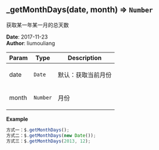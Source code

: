## \_getMonthDays(date, month) ⇒ <code>Number</code>
<p>获取某一年某一月的总天数</p>

**Date**: 2017-11-23  
**Author**: liumouliang  

| Param | Type | Description |
| --- | --- | --- |
| date | <code>Date</code> | <p>默认：获取当前月份</p> |
| month | <code>Number</code> | <p>月份</p> |

**Example**  
```javascript
方式一：$.getMonthDays();方式二：$.getMonthDays(new Date());方式三：$.getMonthDays(2013, 12);
```

